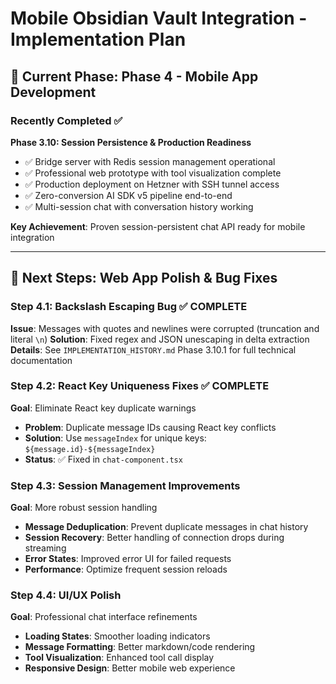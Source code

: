 # Mobile Obsidian Vault Integration - Implementation Plan

## 🎯 Current Phase: Phase 4 - Mobile App Development

### Recently Completed ✅

**Phase 3.10: Session Persistence & Production Readiness**
- ✅ Bridge server with Redis session management operational
- ✅ Professional web prototype with tool visualization complete
- ✅ Production deployment on Hetzner with SSH tunnel access
- ✅ Zero-conversion AI SDK v5 pipeline end-to-end
- ✅ Multi-session chat with conversation history working

**Key Achievement**: Proven session-persistent chat API ready for mobile integration

---

## 🚀 Next Steps: Web App Polish & Bug Fixes

### Step 4.1: Backslash Escaping Bug ✅ **COMPLETE**
**Issue**: Messages with quotes and newlines were corrupted (truncation and literal `\n`)
**Solution**: Fixed regex and JSON unescaping in delta extraction
**Details**: See `IMPLEMENTATION_HISTORY.md` Phase 3.10.1 for full technical documentation

### Step 4.2: React Key Uniqueness Fixes ✅ **COMPLETE**
**Goal**: Eliminate React key duplicate warnings

- **Problem**: Duplicate message IDs causing React key conflicts
- **Solution**: Use `messageIndex` for unique keys: `${message.id}-${messageIndex}`
- **Status**: ✅ Fixed in `chat-component.tsx`

### Step 4.3: Session Management Improvements
**Goal**: More robust session handling

- **Message Deduplication**: Prevent duplicate messages in chat history
- **Session Recovery**: Better handling of connection drops during streaming
- **Error States**: Improved error UI for failed requests
- **Performance**: Optimize frequent session reloads

### Step 4.4: UI/UX Polish
**Goal**: Professional chat interface refinements

- **Loading States**: Smoother loading indicators
- **Message Formatting**: Better markdown/code rendering
- **Tool Visualization**: Enhanced tool call display
- **Responsive Design**: Better mobile web experience
